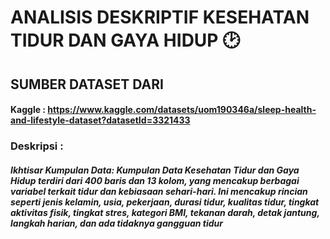 # ANALISIS DESKRIPTIF KESEHATAN TIDUR DAN GAYA HIDUP 🕑

## SUMBER DATASET DARI
#### Kaggle : https://www.kaggle.com/datasets/uom190346a/sleep-health-and-lifestyle-dataset?datasetId=3321433

### Deskripsi :
##### Ikhtisar Kumpulan Data: Kumpulan Data Kesehatan Tidur dan Gaya Hidup terdiri dari 400 baris dan 13 kolom, yang mencakup berbagai variabel terkait tidur dan kebiasaan sehari-hari. Ini mencakup rincian seperti jenis kelamin, usia, pekerjaan, durasi tidur, kualitas tidur, tingkat aktivitas fisik, tingkat stres, kategori BMI, tekanan darah, detak jantung, langkah harian, dan ada tidaknya gangguan tidur
